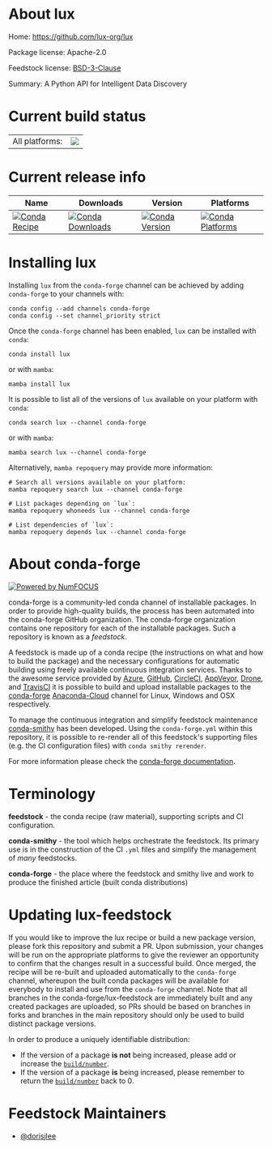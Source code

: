 About lux
=========

Home: https://github.com/lux-org/lux

Package license: Apache-2.0

Feedstock license: [BSD-3-Clause](https://github.com/conda-forge/lux-feedstock/blob/main/LICENSE.txt)

Summary: A Python API for Intelligent Data Discovery

Current build status
====================


<table><tr><td>All platforms:</td>
    <td>
      <a href="https://dev.azure.com/conda-forge/feedstock-builds/_build/latest?definitionId=17551&branchName=main">
        <img src="https://dev.azure.com/conda-forge/feedstock-builds/_apis/build/status/lux-feedstock?branchName=main">
      </a>
    </td>
  </tr>
</table>

Current release info
====================

| Name | Downloads | Version | Platforms |
| --- | --- | --- | --- |
| [![Conda Recipe](https://img.shields.io/badge/recipe-lux-green.svg)](https://anaconda.org/conda-forge/lux) | [![Conda Downloads](https://img.shields.io/conda/dn/conda-forge/lux.svg)](https://anaconda.org/conda-forge/lux) | [![Conda Version](https://img.shields.io/conda/vn/conda-forge/lux.svg)](https://anaconda.org/conda-forge/lux) | [![Conda Platforms](https://img.shields.io/conda/pn/conda-forge/lux.svg)](https://anaconda.org/conda-forge/lux) |

Installing lux
==============

Installing `lux` from the `conda-forge` channel can be achieved by adding `conda-forge` to your channels with:

```
conda config --add channels conda-forge
conda config --set channel_priority strict
```

Once the `conda-forge` channel has been enabled, `lux` can be installed with `conda`:

```
conda install lux
```

or with `mamba`:

```
mamba install lux
```

It is possible to list all of the versions of `lux` available on your platform with `conda`:

```
conda search lux --channel conda-forge
```

or with `mamba`:

```
mamba search lux --channel conda-forge
```

Alternatively, `mamba repoquery` may provide more information:

```
# Search all versions available on your platform:
mamba repoquery search lux --channel conda-forge

# List packages depending on `lux`:
mamba repoquery whoneeds lux --channel conda-forge

# List dependencies of `lux`:
mamba repoquery depends lux --channel conda-forge
```


About conda-forge
=================

[![Powered by
NumFOCUS](https://img.shields.io/badge/powered%20by-NumFOCUS-orange.svg?style=flat&colorA=E1523D&colorB=007D8A)](https://numfocus.org)

conda-forge is a community-led conda channel of installable packages.
In order to provide high-quality builds, the process has been automated into the
conda-forge GitHub organization. The conda-forge organization contains one repository
for each of the installable packages. Such a repository is known as a *feedstock*.

A feedstock is made up of a conda recipe (the instructions on what and how to build
the package) and the necessary configurations for automatic building using freely
available continuous integration services. Thanks to the awesome service provided by
[Azure](https://azure.microsoft.com/en-us/services/devops/), [GitHub](https://github.com/),
[CircleCI](https://circleci.com/), [AppVeyor](https://www.appveyor.com/),
[Drone](https://cloud.drone.io/welcome), and [TravisCI](https://travis-ci.com/)
it is possible to build and upload installable packages to the
[conda-forge](https://anaconda.org/conda-forge) [Anaconda-Cloud](https://anaconda.org/)
channel for Linux, Windows and OSX respectively.

To manage the continuous integration and simplify feedstock maintenance
[conda-smithy](https://github.com/conda-forge/conda-smithy) has been developed.
Using the ``conda-forge.yml`` within this repository, it is possible to re-render all of
this feedstock's supporting files (e.g. the CI configuration files) with ``conda smithy rerender``.

For more information please check the [conda-forge documentation](https://conda-forge.org/docs/).

Terminology
===========

**feedstock** - the conda recipe (raw material), supporting scripts and CI configuration.

**conda-smithy** - the tool which helps orchestrate the feedstock.
                   Its primary use is in the construction of the CI ``.yml`` files
                   and simplify the management of *many* feedstocks.

**conda-forge** - the place where the feedstock and smithy live and work to
                  produce the finished article (built conda distributions)


Updating lux-feedstock
======================

If you would like to improve the lux recipe or build a new
package version, please fork this repository and submit a PR. Upon submission,
your changes will be run on the appropriate platforms to give the reviewer an
opportunity to confirm that the changes result in a successful build. Once
merged, the recipe will be re-built and uploaded automatically to the
`conda-forge` channel, whereupon the built conda packages will be available for
everybody to install and use from the `conda-forge` channel.
Note that all branches in the conda-forge/lux-feedstock are
immediately built and any created packages are uploaded, so PRs should be based
on branches in forks and branches in the main repository should only be used to
build distinct package versions.

In order to produce a uniquely identifiable distribution:
 * If the version of a package **is not** being increased, please add or increase
   the [``build/number``](https://docs.conda.io/projects/conda-build/en/latest/resources/define-metadata.html#build-number-and-string).
 * If the version of a package **is** being increased, please remember to return
   the [``build/number``](https://docs.conda.io/projects/conda-build/en/latest/resources/define-metadata.html#build-number-and-string)
   back to 0.

Feedstock Maintainers
=====================

* [@dorisjlee](https://github.com/dorisjlee/)

